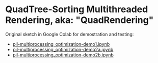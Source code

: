 # QuadTree-Sorting Multithreaded Rendering, aka: "QuadRendering"

Original sketch in Google Colab for demostration and testing:

- [pil-multiprocessing_optimization-demo1.ipynb](https://colab.research.google.com/drive/1Uw7BF4XL3AvDdyhIPZipfXsytI095JJd?usp=sharing)
- [pil-multiprocessing_optimization-demo2a.ipynb](https://colab.research.google.com/drive/1_t4QQShgRAjP38Yx-APTVMNWTdrBuskb?usp=sharing)
- [pil-multiprocessing_optimization-demo2b.ipynb](https://colab.research.google.com/drive/1M5e3-2V-Om0qvn06KETtkLnavXZUN2lX?usp=sharing)
